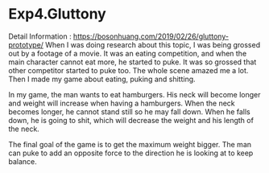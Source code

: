 # Exp4.Gluttony
Detail Information : https://bosonhuang.com/2019/02/26/gluttony-prototype/
When I was doing research about this topic, I was being grossed out by a footage of a movie. 
It was an eating competition, and when the main character cannot eat more, he started to puke. 
It was so grossed that other competitor started to puke too. 
The whole scene amazed me a lot. Then I made my game about eating, puking and shitting.

In my game, the man wants to eat hamburgers. His neck will become longer and weight will increase when having a hamburgers. 
When the neck becomes longer, he cannot stand still so he may fall down. 
When he falls down, he is going to shit, which will decrease the weight and his length of the neck. 

The final goal of the game is to get the maximum weight bigger. 
The man can puke to add an opposite force to the direction he is looking at to keep balance.
